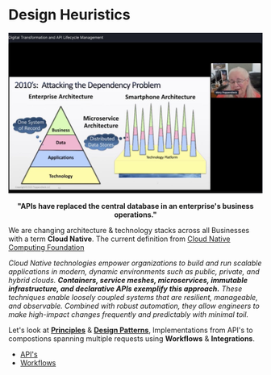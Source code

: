 # Design Heuristics
![](../images/APIs.jpeg)
<p align="center"> <b> "APIs have replaced the central database in an enterprise's business operations." </b> </p>

We are changing architecture & technology stacks across all Businesses with a term **Cloud Native**. The current definition from [Cloud Native Computing Foundation](https://www.cncf.io/)

*Cloud Native technologies empower organizations to build and run scalable applications in modern, dynamic environments such as public, private, and hybrid clouds. **Containers, service meshes, microservices, immutable infrastructure, and declarative APIs exemplify this approach.** These techniques enable loosely coupled systems that are resilient, manageable, and observable. Combined with robust automation, they allow engineers to make high-impact changes frequently and predictably with minimal toil.* 

Let's look at [**Principles**](http://www.poppendieck.com/) & [**Design Patterns**](Design%20Patterns.md), Implementations from API's to compostions spanning multiple requests using **Workflows** & **Integrations**.

* [API's](../System/API.md)  
* [Workflows](Workflows.md)




